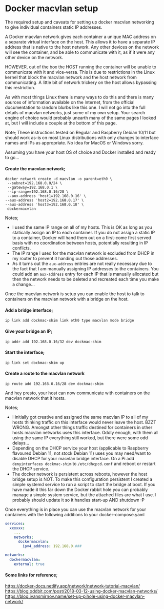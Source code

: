 # Docker macvlan setup

The required setup and caveats for setting up docker macvlan networking to give individual containers static IP addresses.

A Docker macvlan network gives each container a unique MAC address on a separate virtual interface on the host.  This allows it to have a separate IP address that is native to the host network.  Any other devices on the network will see the container, and be able to communicate with it, as if it were any other device on the network.

HOWEVER, out of the box the HOST running the container will be unable to communicate with it and vice-versa.  This is due to restrictions in the Linux kernel that block the macvlan network and the host network from communicating.  A little bit of network trickery on the host allows bypassing this restriction.

As with most things Linux there is many ways to do this and there is many sources of information available on the Internet, from the official documentation to random blurbs like this one.  I will not go into the full details of macvlan networks, just some of my own setup.  Your search engine of choice would probably unearth many of the same pages I looked at, but I will include a couple at the bottom of this page.

Note; These instructions tested on Regular and Raspberry Debian 10/11 but should work as-is on most Linux distributions with only changes to interface names and IPs as appropriate.  No idea for MacOS or Windows sorry.

Assuming you have your host OS of choice and Docker installed and ready to go...

#### Create the macvlan network;

```shell
docker network create -d macvlan -o parent=eth0 \
 --subnet=192.168.0.0/24 \
 --gateway=192.168.0.1 \
 --ip-range=192.168.0.16/28 \
 --aux-address 'host1=192.168.0.16' \
--aux-address 'host2=192.168.0.17' \
--aux-address 'host3=192.168.0.18' \
 dockermacvlan
```

Notes;
* I used the same IP range on all of my hosts.  This is OK as long as you statically assign an IP to each container.  If you do not assign a static IP to a container, Docker will hand them out on a first-come first served basis with no coordination between hosts, potentially resulting in IP conflicts.
* The IP range I used for the macvlan network is excluded from DHCP in my router to prevent it handing out those addresses.
* As it turns out the `aux-address` entries are not really necessary due to the fact that I am manually assigning IP addresses to the containers.  You could add an `aux-address` entry for each IP that is manually allocated but then the network needs to be deleted and recreated each time you make a change…

Once the macvlan network is setup you can enable the host to talk to containers on the macvlan network with a bridge on the host.

#### Add a bridge interface;
```
ip link add dockmac-shim link eth0 type macvlan mode bridge
```
#### Give your bridge an IP;
```
ip addr add 192.168.0.16/32 dev dockmac-shim
```
#### Start the interface;
```
ip link set dockmac-shim up
```
#### Create a route to the macvlan network
```
ip route add 192.168.0.16/28 dev dockmac-shim
```

And hey presto, your host can now communicate with containers on the macvlan network that it hosts.

Notes;
* I initially got creative and assigned the same macvlan IP to all of my hosts thinking traffic on this interface would never leave the host.  BZZT WRONG.  Amongst other things traffic destined for containers in other hosts macvlan networks uses this interface.  Oddly enough, with them all using the same IP everything still worked, but there were some odd delays…
* Depending on the DHCP service your host (applicable to Raspberry flavoured Debian 11, not stock Debian 11) uses you may need/want to disable DHCP for your macvlan bridge interface.  On a Pi add `denyinterfaces dockmac-shim` to `/etc/dhcpcd.conf` and reboot or restart the DHCP service.
* The docker network is persistent across reboots, however the host bridge setup is NOT.  To make this configuration persistent I created a simple systemd service to run a script to start the bridge at boot.  If you have made it this far down the Docker rabbit hole you can probably manage a simple system service, but the attached files are what I use.  I probably should update it so it handles start-up AND shutdown :P

Once everything is in place you can use the macvlan network for your containers with the following additions to your docker-compose.yaml
```yaml
services:
  xxxxxx:
    ...
    networks:
      dockermacvlan:
        ipv4_address: 192.168.0.###

networks:
  dockermacvlan:
    external: true
```

#### Some links for reference;
https://docker-docs.netlify.app/network/network-tutorial-macvlan/
https://blog.oddbit.com/post/2018-03-12-using-docker-macvlan-networks/
https://blog.ivansmirnov.name/set-up-pihole-using-docker-macvlan-network/
